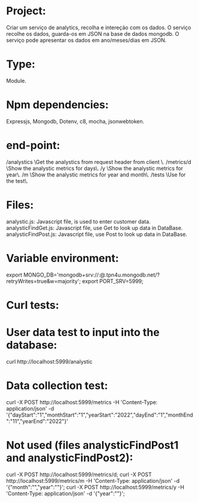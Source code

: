 # Project:
Criar um serviço de analytics, recolha e intereção com os dados. 
O serviço recolhe os dados, guarda-os em JSON na base de dados mongodb.
O serviço pode apresentar os dados em ano/meses/dias em JSON.

# Type: 
Module.

# Npm dependencies:
Expressjs,
Mongodb,
Dotenv,
c8,
mocha,
jsonwebtoken.

# end-point:
/analystics     \\Get the analystics from request header from client \\.
/metrics/d      \\Show the analystic metrics for days\\.
        /y      \\Show the analystic metrics for year\\.
        /m      \\Show the analystic metrics for year and month\\.
/tests          \\Use for the test\\.

# Files:
analystic.js: Javascript file, is used to enter customer data.
analysticFindGet.js: Javascript file, use Get to look up data in DataBase.
analysticFindPost.js: Javascript file, use Post to look up data in DataBase.

# Variable environment:
export MONGO_DB='mongodb+srv://<username>:<password>@<cluster>.tpn4u.mongodb.net/?retryWrites=true&w=majority';
export PORT_SRV=5999;

# Curl tests:
 # User data test to input into the database:
  curl http://localhost:5999/analystic
 # Data collection test:
  curl -X POST http://localhost:5999/metrics -H 'Content-Type: application/json' -d '{"dayStart":"1","monthStart":"1","yearStart":"2022","dayEnd":"1","monthEnd":"11","yearEnd":"2022"}'
 # Not used (files analysticFindPost1 and analysticFindPost2):
  curl -X POST http://localhost:5999/metrics/d;
  curl -X POST http://localhost:5999/metrics/m -H 'Content-Type: application/json' -d '{"month":"","year":""}';
  curl -X POST http://localhost:5999/metrics/y -H 'Content-Type: application/json' -d '{"year":""}';

